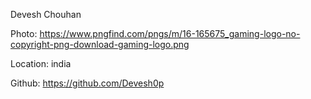 Devesh Chouhan

Photo: https://www.pngfind.com/pngs/m/16-165675_gaming-logo-no-copyright-png-download-gaming-logo.png

Location: india

Github: https://github.com/Devesh0p
